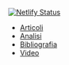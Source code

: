 [![Netlify Status](https://api.netlify.com/api/v1/badges/eb102c1a-178e-408f-ae25-eb0610505d6c/deploy-status)](https://app.netlify.com/sites/pietromonticone/deploys)

* [Articoli](https://pitmonticone.github.io/Torino-Lione/01-Articoli.html)
* [Analisi](https://pitmonticone.github.io/Torino-Lione/02-Analisi.html)
* [Bibliografia](https://pitmonticone.github.io/Torino-Lione/03-Bibliografia.html)
* [Video](https://pitmonticone.github.io/Torino-Lione/04-Video.html)
